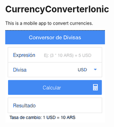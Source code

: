 # CurrencyConverterIonic

This is a mobile app to convert currencies.

![alt text][logo]

[logo]: https://github.com/Graion/currency-converter-ionic/blob/master/currency-converter.gif "Currency Converter Ionic"
